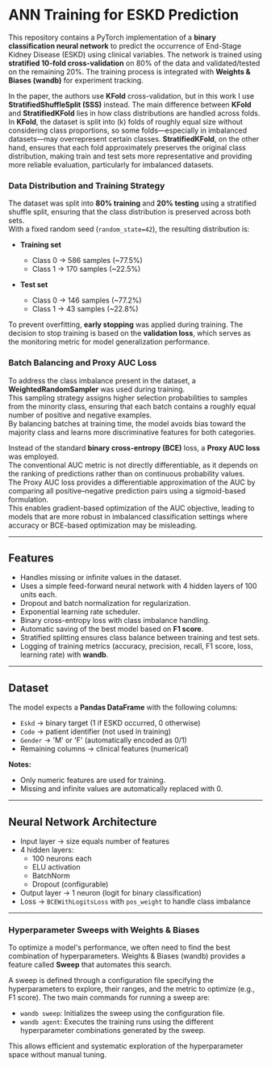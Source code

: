 # ANN Training for ESKD Prediction

This repository contains a PyTorch implementation of a **binary classification neural network** to predict the occurrence of End-Stage Kidney Disease (ESKD) using clinical variables. The network is trained using **stratified 10-fold cross-validation** on 80% of the data and validated/tested on the remaining 20%. The training process is integrated with **Weights & Biases (wandb)** for experiment tracking.

In the paper, the authors use **KFold** cross-validation, but in this work I use **StratifiedShuffleSplit (SSS)** instead. The main difference between **KFold** and **StratifiedKFold** lies in how class distributions are handled across folds. In **KFold**, the dataset is split into (k) folds of roughly equal size without considering class proportions, so some folds—especially in imbalanced datasets—may overrepresent certain classes. **StratifiedKFold**, on the other hand, ensures that each fold approximately preserves the original class distribution, making train and test sets more representative and providing more reliable evaluation, particularly for imbalanced datasets.

### Data Distribution and Training Strategy

The dataset was split into **80% training** and **20% testing** using a stratified shuffle split, ensuring that the class distribution is preserved across both sets.  
With a fixed random seed (`random_state=42`), the resulting distribution is:

- **Training set**  
  - Class 0 → 586 samples (~77.5%)  
  - Class 1 → 170 samples (~22.5%)  

- **Test set**  
  - Class 0 → 146 samples (~77.2%)  
  - Class 1 → 43 samples (~22.8%)  

To prevent overfitting, **early stopping** was applied during training. The decision to stop training is based on the **validation loss**, which serves as the monitoring metric for model generalization performance.

### Batch Balancing and Proxy AUC Loss

To address the class imbalance present in the dataset, a **WeightedRandomSampler** was used during training.  
This sampling strategy assigns higher selection probabilities to samples from the minority class, ensuring that each batch contains a roughly equal number of positive and negative examples.  
By balancing batches at training time, the model avoids bias toward the majority class and learns more discriminative features for both categories.

Instead of the standard **binary cross-entropy (BCE)** loss, a **Proxy AUC loss** was employed.  
The conventional AUC metric is not directly differentiable, as it depends on the ranking of predictions rather than on continuous probability values.  
The Proxy AUC loss provides a differentiable approximation of the AUC by comparing all positive–negative prediction pairs using a sigmoid-based formulation.  
This enables gradient-based optimization of the AUC objective, leading to models that are more robust in imbalanced classification settings where accuracy or BCE-based optimization may be misleading.

---

## Features

- Handles missing or infinite values in the dataset.
- Uses a simple feed-forward neural network with 4 hidden layers of 100 units each.
- Dropout and batch normalization for regularization.
- Exponential learning rate scheduler.
- Binary cross-entropy loss with class imbalance handling.
- Automatic saving of the best model based on **F1 score**.
- Stratified splitting ensures class balance between training and test sets.
- Logging of training metrics (accuracy, precision, recall, F1 score, loss, learning rate) with **wandb**.

---

## Dataset

The model expects a **Pandas DataFrame** with the following columns:

- `Eskd` → binary target (1 if ESKD occurred, 0 otherwise)
- `Code` → patient identifier (not used in training)
- `Gender` → 'M' or 'F' (automatically encoded as 0/1)
- Remaining columns → clinical features (numerical)

**Notes:**
- Only numeric features are used for training.
- Missing and infinite values are automatically replaced with 0.

---

## Neural Network Architecture

- Input layer → size equals number of features
- 4 hidden layers:
  - 100 neurons each
  - ELU activation
  - BatchNorm
  - Dropout (configurable)
- Output layer → 1 neuron (logit for binary classification)
- Loss → `BCEWithLogitsLoss` with `pos_weight` to handle class imbalance

---

### Hyperparameter Sweeps with Weights & Biases

To optimize a model's performance, we often need to find the best combination of hyperparameters. Weights & Biases (wandb) provides a feature called **Sweep** that automates this search. 

A sweep is defined through a configuration file specifying the hyperparameters to explore, their ranges, and the metric to optimize (e.g., F1 score). The two main commands for running a sweep are:

- `wandb sweep`: Initializes the sweep using the configuration file.
- `wandb agent`: Executes the training runs using the different hyperparameter combinations generated by the sweep.

This allows efficient and systematic exploration of the hyperparameter space without manual tuning.
